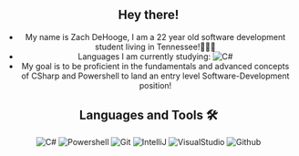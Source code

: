 <div align="center">
  
## Hey there!
- My name is Zach DeHooge, I am a 22 year old software development student living in Tennessee!👨🏽‍💻
- Languages I am currently studying: ![C#](http://img.shields.io/badge/-CSharp-C300FF?style=flat-square&logo=Csharp&logoColor=ffffff)
- My goal is to be proficient in the fundamentals and advanced concepts of CSharp and Powershell to land an entry level Software-Development position!


## Languages and Tools 🛠 
![C#](http://img.shields.io/badge/-CSharp-C300FF?style=flat-square&logo=Csharp&logoColor=ffffff)
![Powershell](http://img.shields.io/badge/-PowerShell-000FFF?style=flat-square&logo=powershell&logoColor=ffffff)
![Git](https://img.shields.io/badge/-Git-%23F05032?style=flat-square&logo=git&logoColor=%23ffffff)
![IntelliJ](https://img.shields.io/badge/-IntelliJ-DA00FF?style=flat-square&logo=intellij-idea&logoColor=ffffff)
![VisualStudio](https://img.shields.io/badge/-Visual_Studio-bd5436?style=flat-square&logo=visual-studio&logoColor=ffffff)
![Github](https://img.shields.io/badge/-Github-000000?style=flat-square&logo=github&logoColor=%23ffffff)

<!-- 
Syntax for making an icon on a ReadME goes as follows

![(Name of language)](http://img.shields.io/badge/-(name of language)-(background color)?style=flat-square&logo=(look on simple icons .org for a hex key)&logoColor=ffffff)
-->
